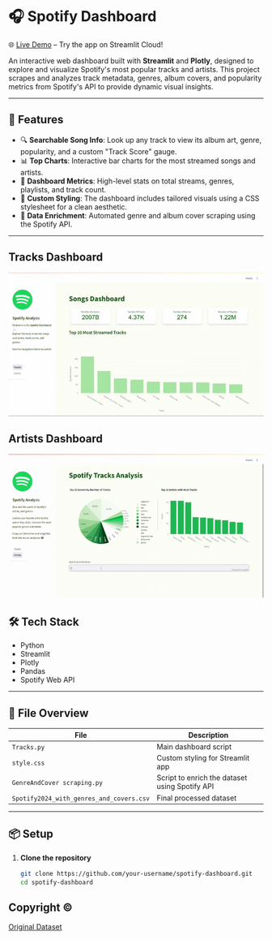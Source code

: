 # 🎧 Spotify Dashboard

🌐 [Live Demo](https://spotify-2024-038.streamlit.app/) – Try the app on Streamlit Cloud!

An interactive web dashboard built with **Streamlit** and **Plotly**, designed to explore and visualize Spotify's most popular tracks and artists. This project scrapes and analyzes track metadata, genres, album covers, and popularity metrics from Spotify's API to provide dynamic visual insights.

---

## 🚀 Features

- 🔍 **Searchable Song Info**: Look up any track to view its album art, genre, popularity, and a custom "Track Score" gauge.
- 📊 **Top Charts**: Interactive bar charts for the most streamed songs and artists.
- 🧭 **Dashboard Metrics**: High-level stats on total streams, genres, playlists, and track count.
- 🎨 **Custom Styling**: The dashboard includes tailored visuals using a CSS stylesheet for a clean aesthetic.
- 🧠 **Data Enrichment**: Automated genre and album cover scraping using the Spotify API.

---
## Tracks Dashboard
![Dashboard](https://github.com/omar038/Spotify-2024/blob/main/Gif/Tracks.gif)

## Artists Dashboard
![Dashboard](https://github.com/omar038/Spotify-2024/blob/main/Gif/Artists.gif)


## 🛠 Tech Stack

- Python
- Streamlit
- Plotly
- Pandas
- Spotify Web API

---

## 📂 File Overview

| File                          | Description                                           |
|------------------------------|-------------------------------------------------------|
| `Tracks.py`                  | Main dashboard script                                 |
| `style.css`                  | Custom styling for Streamlit app                     |
| `GenreAndCover scraping.py`  | Script to enrich the dataset using Spotify API        |
| `Spotify2024_with_genres_and_covers.csv` | Final processed dataset                    |

---

## 📦 Setup

1. **Clone the repository**
   ```bash
   git clone https://github.com/your-username/spotify-dashboard.git
   cd spotify-dashboard
## Copyright ©️
[Original Dataset]([https://spotify-2024-038.streamlit.app/](https://www.kaggle.com/datasets/nelgiriyewithana/most-streamed-spotify-songs-2024))
